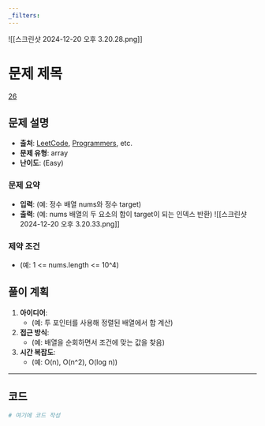 ```yaml
---
_filters:
---
```

![[스크린샷 2024-12-20 오후 3.20.28.png]]
# 문제 제목
[26](https://leetcode.com/problems/remove-duplicates-from-sorted-array/description/?envType=study-plan-v2&envId=top-interview-150)
## 문제 설명

- **출처**: [LeetCode](https://leetcode.com), [Programmers](https://programmers.co.kr), etc.
- **문제 유형**: array
- **난이도**: (Easy)


### 문제 요약
- **입력**: (예: 정수 배열 nums와 정수 target)
- **출력**: (예: nums 배열의 두 요소의 합이 target이 되는 인덱스 반환)
![[스크린샷 2024-12-20 오후 3.20.33.png]]

### 제약 조건
- (예: 1 <= nums.length <= 10^4)



## 풀이 계획
1. **아이디어**: 
   - (예: 투 포인터를 사용해 정렬된 배열에서 합 계산)
2. **접근 방식**:
   - (예: 배열을 순회하면서 조건에 맞는 값을 찾음)
3. **시간 복잡도**:
   - (예: O(n), O(n^2), O(log n))

---

## 코드
```python
# 여기에 코드 작성

